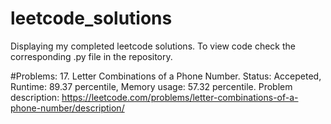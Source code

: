 # leetcode_solutions
Displaying my completed leetcode solutions. To view code check the corresponding .py file in the repository.

#Problems:
17. Letter Combinations of a Phone Number. Status: Accepeted, Runtime: 89.37 percentile, Memory usage: 57.32 percentile. Problem description: https://leetcode.com/problems/letter-combinations-of-a-phone-number/description/



